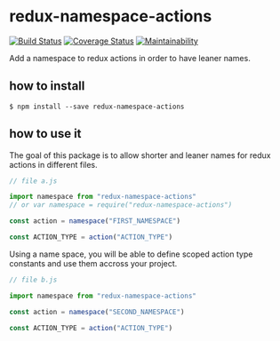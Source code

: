 # redux-namespace-actions

[![Build Status](https://travis-ci.org/0xc14m1z/redux-namespace-actions.svg?branch=master)](https://travis-ci.org/0xc14m1z/redux-namespace-actions) [![Coverage Status](https://coveralls.io/repos/github/0xc14m1z/redux-namespace-actions/badge.svg?branch=master)](https://coveralls.io/github/0xc14m1z/redux-namespace-actions?branch=master) [![Maintainability](https://api.codeclimate.com/v1/badges/71529a56fad691ed2c10/maintainability)](https://codeclimate.com/github/0xc14m1z/redux-namespace-actions/maintainability)

Add a namespace to redux actions in order to have leaner names.

## how to install

```
$ npm install --save redux-namespace-actions
```

## how to use it

The goal of this package is to allow shorter and leaner names for redux actions in different files.

```js
// file a.js

import namespace from "redux-namespace-actions"
// or var namespace = require("redux-namespace-actions")

const action = namespace("FIRST_NAMESPACE")

const ACTION_TYPE = action("ACTION_TYPE")

```

Using a name space, you will be able to define scoped action type constants and use them accross your project.

```js
// file b.js

import namespace from "redux-namespace-actions"

const action = namespace("SECOND_NAMESPACE")

const ACTION_TYPE = action("ACTION_TYPE")

```

